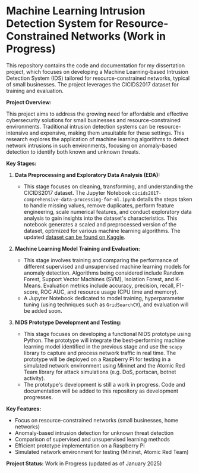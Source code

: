 # Machine Learning Intrusion Detection System for Resource-Constrained Networks (Work in Progress)

This repository contains the code and documentation for my dissertation project, which focuses on developing a Machine Learning-based Intrusion Detection System (IDS) tailored for resource-constrained networks, typical of small businesses. The project leverages the CICIDS2017 dataset for training and evaluation.

**Project Overview:**

This project aims to address the growing need for affordable and effective cybersecurity solutions for small businesses and resource-constrained environments. Traditional intrusion detection systems can be resource-intensive and expensive, making them unsuitable for these settings. This research explores the application of machine learning algorithms to detect network intrusions in such environments, focusing on anomaly-based detection to identify both known and unknown threats.

**Key Stages:**

1. **Data Preprocessing and Exploratory Data Analysis (EDA):**
   - This stage focuses on cleaning, transforming, and understanding the CICIDS2017 dataset.  The Jupyter Notebook `cicids2017-comprehensive-data-processing-for-ml.ipynb` details the steps taken to handle missing values, remove duplicates, perform feature engineering, scale numerical features, and conduct exploratory data analysis to gain insights into the dataset's characteristics. This notebook generates a scaled and preprocessed version of the dataset, optimized for various machine learning algorithms. The updated [dataset can be found on Kaggle](https://www.kaggle.com/datasets/ericanacletoribeiro/cicids2017-cleaned-and-preprocessed).

2. **Machine Learning Model Training and Evaluation:**
   -  This stage involves training and comparing the performance of different supervised and unsupervised machine learning models for anomaly detection.  Algorithms being considered include Random Forest, Support Vector Machines (SVM), Isolation Forest, and K-Means.  Evaluation metrics include accuracy, precision, recall, F1-score, ROC AUC, and resource usage (CPU time and memory).
   - A Jupyter Notebook dedicated to model training, hyperparameter tuning (using techniques such as `GridSearchCV`), and evaluation will be added soon.

3. **NIDS Prototype Development and Testing:**
   -  This stage focuses on developing a functional NIDS prototype using Python. The prototype will integrate the best-performing machine learning model identified in the previous stage and use the `scapy` library to capture and process network traffic in real time. The prototype will be deployed on a Raspberry Pi for testing in a simulated network environment using Mininet and the Atomic Red Team library for attack simulations (e.g. DoS, portscan, botnet activity).
   - The prototype's development is still a work in progress.  Code and documentation will be added to this repository as development progresses.

**Key Features:**

* Focus on resource-constrained networks (small businesses, home networks)
* Anomaly-based intrusion detection for unknown threat detection
* Comparison of supervised and unsupervised learning methods
* Efficient prototype implementation on a Raspberry Pi
* Simulated network environment for testing (Mininet, Atomic Red Team)


**Project Status:**  Work in Progress (updated as of January 2025)
